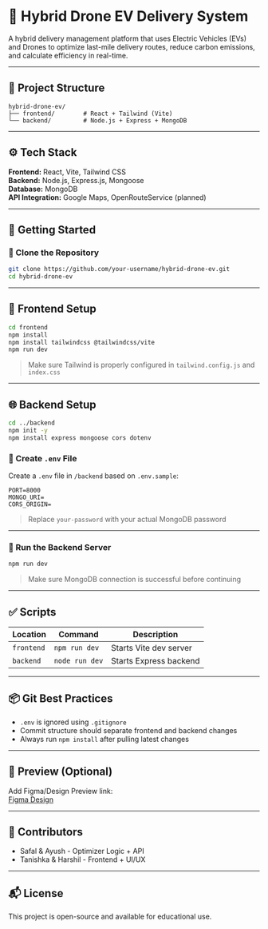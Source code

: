
# 🚀 Hybrid Drone EV Delivery System

A hybrid delivery management platform that uses Electric Vehicles (EVs) and Drones to optimize last-mile delivery routes, reduce carbon emissions, and calculate efficiency in real-time.

---

## 📁 Project Structure

```
hybrid-drone-ev/
├── frontend/        # React + Tailwind (Vite)
└── backend/         # Node.js + Express + MongoDB
```

---

## ⚙️ Tech Stack

**Frontend:** React, Vite, Tailwind CSS  
**Backend:** Node.js, Express.js, Mongoose  
**Database:** MongoDB  
**API Integration:** Google Maps, OpenRouteService (planned)

---

## 🚀 Getting Started

### 🔧 Clone the Repository

```bash
git clone https://github.com/your-username/hybrid-drone-ev.git
cd hybrid-drone-ev
```

---

## 🔮 Frontend Setup

```bash
cd frontend
npm install
npm install tailwindcss @tailwindcss/vite
npm run dev
```

> Make sure Tailwind is properly configured in `tailwind.config.js` and `index.css`

---

## 🌐 Backend Setup

```bash
cd ../backend
npm init -y
npm install express mongoose cors dotenv
```

### 📄 Create `.env` File

Create a `.env` file in `/backend` based on `.env.sample`:

```
PORT=8000
MONGO_URI=
CORS_ORIGIN=
```

> Replace `your-password` with your actual MongoDB password

---

### 🔁 Run the Backend Server

```bash
npm run dev
```

> Make sure MongoDB connection is successful before continuing

---

## ✅ Scripts

| Location  | Command       | Description                   |
|-----------|----------------|-------------------------------|
| `frontend` | `npm run dev`  | Starts Vite dev server        |
| `backend`  | `node run dev`  | Starts Express backend        |

---

## 📦 Git Best Practices

- `.env` is ignored using `.gitignore`
- Commit structure should separate frontend and backend changes
- Always run `npm install` after pulling latest changes

---

## 📸 Preview (Optional)

Add Figma/Design Preview link:  
[Figma Design](https://www.figma.com/design/gZnWW6CSJ91qvq0y7tPmSm/Untitled?node-id=0-1&p=f&t=IJUCLQRzIqN4bcZd-0)

---

## 🧠 Contributors

- Safal & Ayush - Optimizer Logic + API  
- Tanishka & Harshil - Frontend + UI/UX

---

## 📬 License

This project is open-source and available for educational use.
